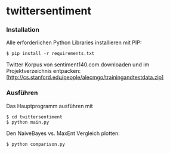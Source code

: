 twittersentiment
================

### Installation
Alle erforderlichen Python Libraries installieren mit PIP:

```
$ pip install -r requirements.txt
```

Twitter Korpus von sentiment140.com downloaden und im Projektverzeichnis entpacken:
[http://cs.stanford.edu/people/alecmgo/trainingandtestdata.zip]

### Ausführen
Das Hauptprogramm ausführen mit
```
$ cd twittersentiment
$ python main.py
```

Den NaiveBayes vs. MaxEnt Vergleich plotten:
```
$ python comparison.py
```
